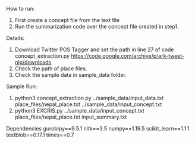 How to run:

1. First create a concept file from the text file
2. Run the summarization code over the concept file created in step1.

Details:

1. Download Twitter POS Tagger and set the path in line 27 of code concept_extraction.py
    https://code.google.com/archive/p/ark-tweet-nlp/downloads
2. Check the path of place files.
3. Check the sample data in sample_data folder.

Sample Run: 

1. python3 concept_extraction.py ../sample_data/input_data.txt place_files/nepal_place.txt ../sample_data/input_concept.txt
2. python3 EXCRIS.py ../sample_data/input_concept.txt place_files/nepal_place.txt input_summary.txt

Dependencies
    gurobipy==9.5.1
    nltk==3.5
    numpy==1.19.5
    scikit_learn==1.1.1
    textblob==0.17.1
    times==0.7

